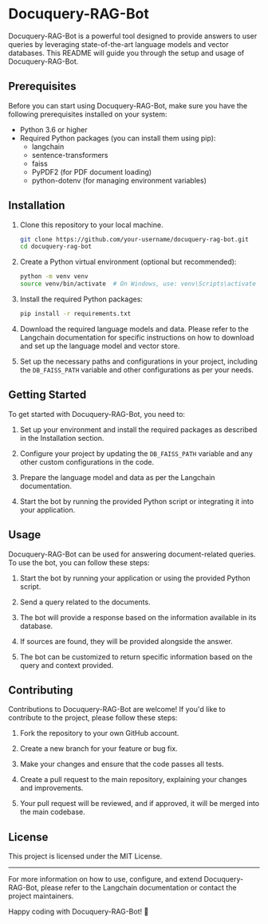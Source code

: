 # Docuquery-RAG-Bot

Docuquery-RAG-Bot is a powerful tool designed to provide answers to user queries by leveraging state-of-the-art language models and vector databases. This README will guide you through the setup and usage of Docuquery-RAG-Bot.

## Prerequisites

Before you can start using Docuquery-RAG-Bot, make sure you have the following prerequisites installed on your system:

- Python 3.6 or higher
- Required Python packages (you can install them using pip):
    - langchain
    - sentence-transformers
    - faiss
    - PyPDF2 (for PDF document loading)
    - python-dotenv (for managing environment variables)

## Installation

1. Clone this repository to your local machine.

    ```bash
    git clone https://github.com/your-username/docuquery-rag-bot.git
    cd docuquery-rag-bot
    ```

2. Create a Python virtual environment (optional but recommended):

    ```bash
    python -m venv venv
    source venv/bin/activate  # On Windows, use: venv\Scripts\activate
    ```

3. Install the required Python packages:

    ```bash
    pip install -r requirements.txt
    ```

4. Download the required language models and data. Please refer to the Langchain documentation for specific instructions on how to download and set up the language model and vector store.

5. Set up the necessary paths and configurations in your project, including the `DB_FAISS_PATH` variable and other configurations as per your needs.

## Getting Started

To get started with Docuquery-RAG-Bot, you need to:

1. Set up your environment and install the required packages as described in the Installation section.

2. Configure your project by updating the `DB_FAISS_PATH` variable and any other custom configurations in the code.

3. Prepare the language model and data as per the Langchain documentation.

4. Start the bot by running the provided Python script or integrating it into your application.

## Usage

Docuquery-RAG-Bot can be used for answering document-related queries. To use the bot, you can follow these steps:

1. Start the bot by running your application or using the provided Python script.

2. Send a query related to the documents.

3. The bot will provide a response based on the information available in its database.

4. If sources are found, they will be provided alongside the answer.

5. The bot can be customized to return specific information based on the query and context provided.

## Contributing

Contributions to Docuquery-RAG-Bot are welcome! If you'd like to contribute to the project, please follow these steps:

1. Fork the repository to your own GitHub account.

2. Create a new branch for your feature or bug fix.

3. Make your changes and ensure that the code passes all tests.

4. Create a pull request to the main repository, explaining your changes and improvements.

5. Your pull request will be reviewed, and if approved, it will be merged into the main codebase.

## License

This project is licensed under the MIT License.

---

For more information on how to use, configure, and extend Docuquery-RAG-Bot, please refer to the Langchain documentation or contact the project maintainers.

Happy coding with Docuquery-RAG-Bot! 🚀

